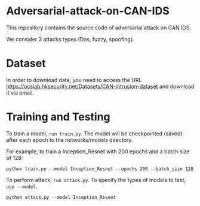 # Adversarial-attack-on-CAN-IDS

This repository contains the source code of adversarial attack on CAN IDS.

We consider 3 attacks types (Dos, fuzzy, spoofing).

Dataset
=================
In order to download data, you need to access the URL https://ocslab.hksecurity.net/Datasets/CAN-intrusion-dataset and download it via email.

Training and Testing
============================
To train a model, `run train.py`. The model will be checkpointed (saved) after each epoch to the networks/models directory.

For example, to train a Inception_Resnet with 200 epochs and a batch size of 128:

    python train.py --model Inception_Resnet --epochs 200 --batch_size 128
    
To perform attack, `run attack.py`. To specify the types of models to test, `use --model`.

    python attack.py --model Inception_Resnet
